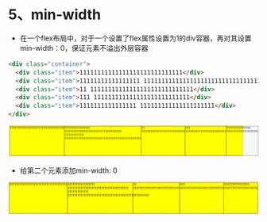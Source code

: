 # 5、min-width

- 在一个flex布局中，对于一个设置了flex属性设置为1的div容器，再对其设置min-width：0，保证元素不溢出外层容器

```html
<div class="container">
  <div class="item">11111111111111111111111111111</div>
  <div class="item">11111111111111111 11111111111111111111111111111111111111 1111111111111 111111111111111111111111111111111111111111111111111</div>
  <div class="item">11 11111111111111111111111111111</div>
  <div class="item">111 111111111111111111111111111</div>
  <div class="item">1111111111111111 111111111111111111111</div>
</div>
```

![](../assets/css51.png)

- 给第二个元素添加min-width: 0

![](../assets/css52.png)
